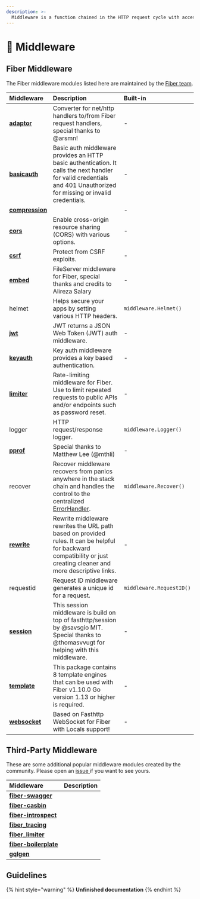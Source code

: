 ```yaml
---
description: >-
  Middleware is a function chained in the HTTP request cycle with access to the Context which it uses to perform a specific action, for example, logging every request or enabling CORS.
---
```


# 🧬 Middleware

## Fiber Middleware

 The Fiber middleware modules listed here are maintained by the [Fiber team](https://github.com/orgs/gofiber/people).

| Middleware                                                | Description                                                                                                                                                           | Built-in                 |
|:--------------------------------------------------------- |:--------------------------------------------------------------------------------------------------------------------------------------------------------------------- |:------------------------ |
| [**adaptor**](https://github.com/gofiber/adaptor)         | Converter for net/http handlers to/from Fiber request handlers, special thanks to @arsmn!                                                                             | -                        |
| [**basicauth**](https://github.com/gofiber/basicauth)     | Basic auth middleware provides an HTTP basic authentication. It calls the next handler for valid credentials and 401 Unauthorized for missing or invalid credentials. | -                        |
| [**compression**](https://github.com/gofiber/compression) |                                                                                                                                                                       | -                        |
| [**cors**](https://github.com/gofiber/cors)               | Enable cross-origin resource sharing \(CORS\) with various options.                                                                                                 | -                        |
| [**csrf**](https://github.com/gofiber/csrf)               | Protect from CSRF exploits.                                                                                                                                           | -                        |
| [**embed**](https://github.com/gofiber/embed)             | FileServer middleware for Fiber, special thanks and credits to Alireza Salary                                                                                         | -                        |
| helmet                                                    | Helps secure your apps by setting various HTTP headers.                                                                                                               | `middleware.Helmet()`    |
| [**jwt**](https://github.com/gofiber/jwt)                 | JWT returns a JSON Web Token \(JWT\) auth middleware.                                                                                                               | -                        |
| [**keyauth**](https://github.com/gofiber/keyauth)         | Key auth middleware provides a key based authentication.                                                                                                              | -                        |
| [**limiter**](https://github.com/gofiber/limiter)         | Rate-limiting middleware for Fiber. Use to limit repeated requests to public APIs and/or endpoints such as password reset.                                            | -                        |
| logger                                                    | HTTP request/response logger.                                                                                                                                         | `middleware.Logger()`    |
| [**pprof**](https://github.com/gofiber/pprof)             | Special thanks to Matthew Lee \(@mthli\)                                                                                                                            | -                        |
| recover                                                   | Recover middleware recovers from panics anywhere in the stack chain and handles the control to the centralized[ ErrorHandler](error-handling.md).                     | `middleware.Recover()`   |
| [**rewrite**](https://github.com/gofiber/rewrite)         | Rewrite middleware rewrites the URL path based on provided rules. It can be helpful for backward compatibility or just creating cleaner and more descriptive links.   | -                        |
| requestid                                                 | Request ID middleware generates a unique id for a request.                                                                                                            | `middleware.RequestID()` |
| [**session**](https://github.com/gofiber/session)         | This session middleware is build on top of fasthttp/session by @savsgio MIT. Special thanks to @thomasvvugt for helping with this middleware.                         | -                        |
| [**template**](https://github.com/gofiber/template)       | This package contains 8 template engines that can be used with Fiber v1.10.0 Go version 1.13 or higher is required.                                                   | -                        |
| [**websocket**](https://github.com/gofiber/websocket)     | Based on Fasthttp WebSocket for Fiber with Locals support!                                                                                                            | -                        |

## Third-Party Middleware

These are some additional popular middleware modules created by the community. Please open an [issue ](https://github.com/gofiber/fiber/issues)if you want to see yours.

| Middleware                                                                | Description |
|:------------------------------------------------------------------------- |:----------- |
| [**fiber-swagger**](https://github.com/arsmn/fiber-swagger)               |             |
| [**fiber-casbin**](https://github.com/arsmn/fiber-casbin)                 |             |
| [**fiber-introspect**](https://github.com/arsmn/fiber-introspect)         |             |
| [**fiber\_tracing**](https://github.com/shareed2k/fiber_tracing)        |             |
| [**fiber\_limiter**](https://github.com/shareed2k/fiber_limiter)        |             |
| [**fiber-boilerplate**](https://github.com/thomasvvugt/fiber-boilerplate) |             |
| [**gqlgen**](https://github.com/arsmn/gqlgen)                             |             |

## Guidelines

{% hint style="warning" %}
**Unfinished documentation**
{% endhint %}


